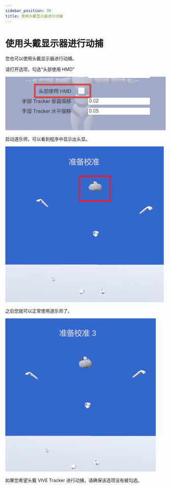```yaml
---
sidebar_position: 30
title: 使用头戴显示器进行动捕
---
```


# 使用头戴显示器进行动捕

您也可以使用头戴显示器进行动捕。

请打开选项，勾选“头部使用 HMD”

![](../img/2023_11_02_17_37_52-Dollars_VIVA.png)

启动道乐师，可以看到程序中显示出头显。

![](../img/FvAjkltW_cXZtfW1RabtVNg2Sg9Y.png)

之后您就可以正常使用道乐师了。

![](../img/FoNH-JQ72B-UZCbkyA_uVM3W_B5s.png)

如果您希望头戴 VIVE Tracker 进行动捕，请确保该选项没有被勾选。
